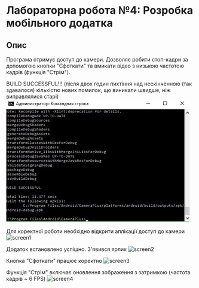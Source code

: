 # Лабораторна робота №4: Розробка мобільного додатка

## Опис
Програма отримує доступ до камери. Дозволяє робити стоп-кадри за допомогою кнопки "Сфоткати" та вмикати відео з низькою частотою кадрів (функція "Стрім").

BUILD SUCCESSFUL!!! (після двох годин пихтіння над нескінченною (так здавалося) кількістю нових помилок, що виникали швидше, ніж виправлялися старі)
![screen0](Screens/0.jpg)

Для коректної роботи необхідно відкрити аплікації доступ до камери
![screen1](Screens/1.jpg)

Додаток встановлено успішно. З'явився ярлик
![screen2](Screens/2.jpg)

Кнопка "Сфоткати" працює коректно
![screen3](Screens/3.jpg)

Функція "Стрім" включає оновлення зображення з затримкою (частота кадрів ~ 6 FPS)
![screen4](Screens/4.jpg)
